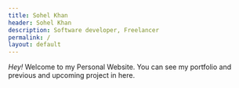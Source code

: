 ```yaml
---
title: Sohel Khan
header: Sohel Khan
description: Software developer, Freelancer
permalink: /
layout: default
---
```

*Hey!*
Welcome to my Personal Website.
You can see my portfolio and previous and upcoming project in here.
